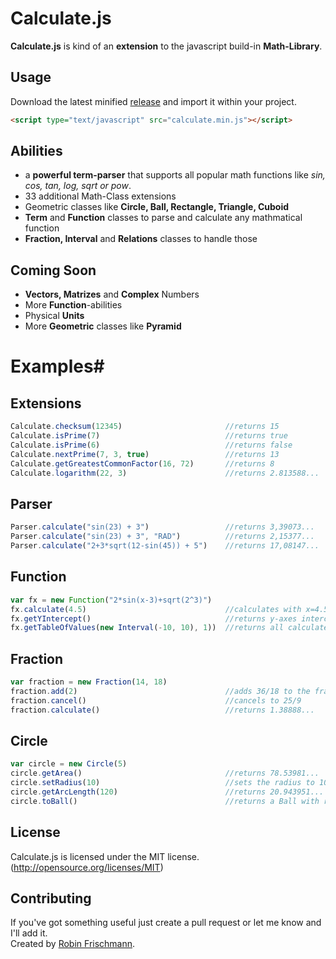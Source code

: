 
# Calculate.js ##

**Calculate.js** is kind of an **extension** to the javascript build-in **Math-Library**.   

## Usage ##
Download the latest minified [release](https://github.com/rofrischmann/Calculate.js/releases/tag/v1.0) and import it within your project.    
```html
<script type="text/javascript" src="calculate.min.js"></script>

```    
## Abilities ##
* a **powerful term-parser** that supports all popular math functions like *sin, cos, tan, log, sqrt or pow*.
* 33 additional Math-Class extensions
* Geometric classes like **Circle, Ball, Rectangle, Triangle, Cuboid**
* **Term** and **Function** classes to parse and calculate any mathmatical function
* **Fraction, Interval** and **Relations** classes to handle those

## Coming Soon ##
* **Vectors, Matrizes** and **Complex** Numbers
* More **Function**-abilities
* Physical **Units**
* More **Geometric** classes like **Pyramid**


# **Examples**#
     
## Extensions ##
```javascript 
Calculate.checksum(12345)                       //returns 15
Calculate.isPrime(7)                            //returns true
Calculate.isPrime(6)                            //returns false
Calculate.nextPrime(7, 3, true)                 //returns 13
Calculate.getGreatestCommonFactor(16, 72)       //returns 8
Calculate.logarithm(22, 3)                      //returns 2.813588...
```  


## Parser ##
```javascript 
Parser.calculate("sin(23) + 3")                 //returns 3,39073...
Parser.calculate("sin(23) + 3", "RAD")          //returns 2,15377...
Parser.calculate("2+3*sqrt(12-sin(45)) + 5")    //returns 17,08147...
```  

## Function ##
```javascript 
var fx = new Function("2*sin(x-3)+sqrt(2^3)")               
fx.calculate(4.5)                               //calculates with x=4.5 and returns 2.88078...
fx.getYIntercept()                              //returns y-axes intercept 2.72375...
fx.getTableOfValues(new Interval(-10, 10), 1))  //returns all calculated values from -10 to 10 in steps of 1 (-10, -9, ..., 8, 9, 10)
``` 

## Fraction ##
```javascript 
var fraction = new Fraction(14, 18)               
fraction.add(2)                                 //adds 36/18 to the fraction
fraction.cancel()                               //cancels to 25/9
fraction.calculate()                            //returns 1.38888...
```  

## Circle ##
```javascript 
var circle = new Circle(5)               
circle.getArea()                                //returns 78.53981...
circle.setRadius(10)                            //sets the radius to 10
circle.getArcLength(120)                        //returns 20.943951...
circle.toBall()                                 //returns a Ball with radius=10
```       
## License
Calculate.js is licensed under the MIT license. (http://opensource.org/licenses/MIT)

## Contributing
If you've got something useful just create a pull request or let me know and I'll add it.   
Created by [Robin Frischmann](http://rofrischmann.de).

